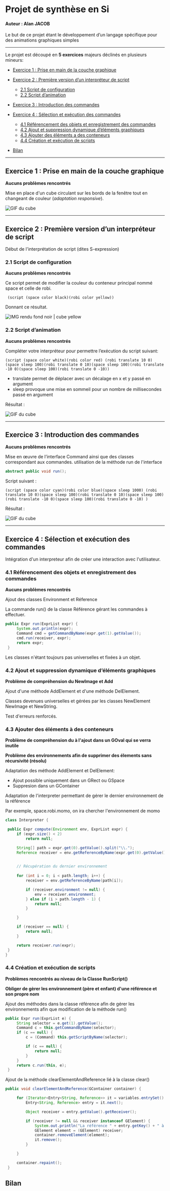 # Projet de synthèse en Si 

#### Auteur : Alan JACOB

Le but de ce projet étant le développement d’un langage spécifique pour des animations graphiques simples 

----------------

Le projet est découpé en **5 exercices** majeurs déclinés en plusieurs mineurs:

*  [Exercice 1 : Prise en main de la couche graphique](##exercice-1--prise-en-main-de-la-couche-graphique)

*  [Exercice 2 : Première version d’un interpréteur de script](#exercice-2--première-version-dun-interpréteur-de-script)
	* [2.1 Script de configuration](#21-script-de-configuration)
  	* [2.2 Script d’animation](#22-script-danimation)
  
* [Exercice 3 : Introduction des commandes](#exercice-3--introduction-des-commandes)

* [Exercice 4 : Sélection et exécution des commandes](#exercice-4--sélection-et-exécution-des-commandes)
  	* [4.1 Référencement des objets et enregistrement des commandes](#41-référencement-des-objets-et-enregistrement-des-commandes)
  	* [4.2 Ajout et suppression dynamique d’éléments graphiques](#42-ajout-et-suppression-dynamique-déléments-graphiques)
  	* [4.3 Ajouter des éléments a des conteneurs](#43-ajouter-des-éléments-à-des-conteneurs)
  	* [4.4 Création et exécution de scripts](#44-création-et-exécution-de-scripts)

* [Bilan](#Bilan)

----------------

## Exercice 1 : Prise en main de la couche graphique

**Aucuns problèmes rencontrés**

Mise en place d'un cube circulant sur les bords de la fenêtre tout en changeant de couleur (*adaptation responsive*).


![GIF du cube](https://alanjacob.fr/cube.gif)


----------------

## Exercice 2 : Première version d’un interpréteur de script

Début de l'interprétation de script (dites S-expression)

   ### 2.1 Script de configuration 
   
   **Aucuns problèmes rencontrés**
   
   Ce script permet de modifier la couleur du conteneur principal nommé space et celle de robi.
   
     (script (space color black)(robi color yellow))
     
   Donnant ce résultat.
   
   ![IMG rendu fond noir | cube yellow](https://alanjacob.fr/ex2.png)     

   ### 2.2 Script d’animation 
   
   **Aucuns problèmes rencontrés**
    
   Compléter votre interpréteur pour permettre l’exécution du script suivant:
   
    (script (space color white)(robi color red) (robi translate 10 0)(space sleep 100)(robi translate 0 10)(space sleep 100)(robi translate -10 0)(space sleep 100)(robi translate 0 -10))
    
   * translate permet de déplacer avec un décalage en x et y passé en argument
   * sleep provoque une mise en sommeil pour un nombre de millisecondes passé en argument 
   
   Résultat : 
   
   ![GIF du cube](https://alanjacob.fr/ex22.gif)     
   
----------------

## Exercice 3 : Introduction des commandes

**Aucuns problèmes rencontrés**

Mise en œuvre de l’interface Command ainsi que des classes correspondant aux commandes. utilisation de la méthode run de l'interface

```java
abstract public void run();
```

Script suivant :

    (script (space color cyan)(robi color blue)(space sleep 1000) (robi translate 10 0)(space sleep 100)(robi translate 0 10)(space sleep 100)(robi translate -10 0)(space sleep 100)(robi translate 0 -10) )

Résultat :  

   ![GIF du cube](https://alanjacob.fr/ex3.gif)    



----------------

## Exercice 4 : Sélection et exécution des commandes

Intégration d'un interpreteur afin de créer une interaction avec l'utilisateur.

   ### 4.1 Référencement des objets et enregistrement des commandes 
   
   **Aucuns problèmes rencontrés**
   
   Ajout des classes Environment et Réference
   
   La commande run() de la classe Référence gérant les commandes à effectuer.
   
   ```java
   public Expr run(ExprList expr) {
        System.out.println(expr);
        Command cmd = getCommandByName(expr.get(1).getValue());
        cmd.run(receiver, expr);
        return expr;
	}
```
   Les classes n'étant toujours pas universelles et fixées à un objet.
      
   
   ### 4.2 Ajout et suppression dynamique d’éléments graphiques 
   
   **Problème de compréhension du NewImage et Add**
   
   Ajout d'une méthode AddElement et d'une méthode DelElement.
   
   Classes devenues universelles et gérées par les classes NewElement NewImage et NewString.
   
   Test d'erreurs renforcés.
   
   
   
   
   
   ### 4.3 Ajouter des éléments à des conteneurs 
   
   **Problème de compréhension du à l'ajout dans un GOval qui se verra inutile**
    
   **Problème des environnements afin de supprimer des élements sans récursivité (résolu)**
   
   Adaptation des méthode AddElement et DelElement:
   
   * Ajout possible uniquement dans un GRect ou GSpace
   * Suppresion dans un GContainer
   
   Adaptation de l'interpreter permettant de gérer le dernier environnement de la référence 
   
   Par exemple, space.robi.momo, on ira chercher l'environnement de momo 
   
   ```java
   class Interpreter {

	public Expr compute(Environment env, ExprList expr) {
		if (expr.size() < 2)
			return null;

		String[] path = expr.get(0).getValue().split("\\.");
		Reference receiver = env.getReferenceByName(expr.get(0).getValue());

		
		// Récupération du dernier environnement
		
		for (int i = 0; i < path.length; i++) {
			receiver = env.getReferenceByName(path[i]);

			if (receiver.environment != null) {
				env = receiver.environment;
			} else if (i > path.length - 1) {
				return null;
			}

		}

		if (receiver == null) {
			return null;
		}

		return receiver.run(expr);
	}
}
   
   ```
   


   ### 4.4 Création et exécution de scripts 
   **Problèmes rencontrés au niveau de la Classe RunScript()**
   
   **Obliger de gèrer les environnement (père et enfant) d'une référence et son propre nom**
 
   Ajout des méthodes dans la classe référence afin de gérer les environnements afin que modification de la méthode run()
   
   ```java
   public Expr run(ExprList e) {
		String selector = e.get(1).getValue();
		Command c = this.getCommandByName(selector);
		if (c == null) {
			c = (Command) this.getScriptByName(selector);

			if (c == null) {
				return null;
			}
		}
		return c.run(this, e);
	}
   ```
	
   Ajout de la méthode clearElementAndReference lié à la classe clear()
   
   ```java
   public void clearElementAndReference(GContainer container) {

		for (Iterator<Entry<String, Reference>> it = variables.entrySet().iterator(); it.hasNext();) {
			Entry<String, Reference> entry = it.next();

			Object receiver = entry.getValue().getReceiver();

			if (receiver != null && receiver instanceof GElement) {
				System.out.println("La référence " + entry.getKey() + " à été supprimée");
				GElement element = (GElement) receiver;
				container.removeElement(element);
				it.remove();
			}

		}

		container.repaint();
	}
   ```
	
	
	
## Bilan
